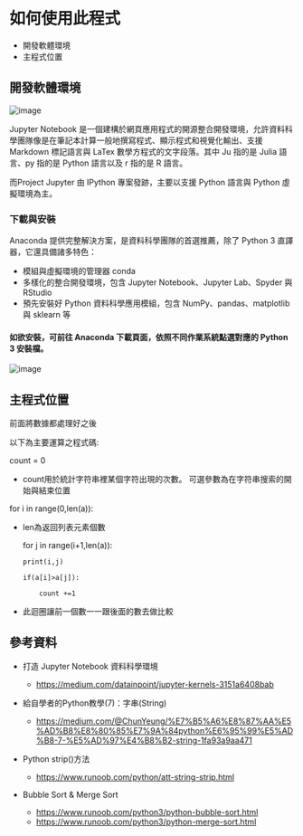# 如何使用此程式

- 開發軟體環境
- 主程式位置

## 開發軟體環境

![image](https://jupyter.org/assets/nav_logo.svg)

  Jupyter Notebook 是一個建構於網頁應用程式的開源整合開發環境，允許資料科學團隊像是在筆記本計算一般地撰寫程式、顯示程式和視覺化輸出、支援 Markdown 標記語言與 LaTex 數學方程式的文字段落。其中 Ju 指的是 Julia 語言、py 指的是 Python 語言以及 r 指的是 R 語言。
  
  而Project Jupyter 由 IPython 專案發跡，主要以支援 Python 語言與 Python 虛擬環境為主。

### 下載與安裝
Anaconda 提供完整解決方案，是資料科學團隊的首選推薦，除了 Python 3 直譯器，它還具備諸多特色：
  - 模組與虛擬環境的管理器 conda
  - 多樣化的整合開發環境，包含 Jupyter Notebook、Jupyter Lab、Spyder 與 RStudio
  - 預先安裝好 Python 資料科學應用模組，包含 NumPy、pandas、matplotlib 與 sklearn 等
  
#### 如欲安裝，可前往 Anaconda 下載頁面，依照不同作業系統點選對應的 Python 3 安裝檔。

![image](https://miro.medium.com/max/3590/1*LVQLaIqcWFcBopPk5LQ_Bg.png)
  
## 主程式位置

前面將數據都處理好之後

以下為主要運算之程式碼:

count = 0

  - count用於統計字符串裡某個字符出現的次數。 可選參數為在字符串搜索的開始與結束位置

for i in range(0,len(a)):

  - len為返回列表元素個數

    for j in range(i+1,len(a)):
    
        print(i,j)
        
        if(a[i]>a[j]):
        
            count +=1
            
  - 此迴圈讓前一個數一一跟後面的數去做比較

## 參考資料


- 打造 Jupyter Notebook 資料科學環境
  - https://medium.com/datainpoint/jupyter-kernels-3151a6408bab
  
- 給自學者的Python教學(7)：字串(String)
  - https://medium.com/@ChunYeung/%E7%B5%A6%E8%87%AA%E5%AD%B8%E8%80%85%E7%9A%84python%E6%95%99%E5%AD%B8-7-%E5%AD%97%E4%B8%B2-string-1fa93a9aa471

- Python strip()方法
  - https://www.runoob.com/python/att-string-strip.html
  
- Bubble Sort & Merge Sort
  - https://www.runoob.com/python3/python-bubble-sort.html
  - https://www.runoob.com/python3/python-merge-sort.html
